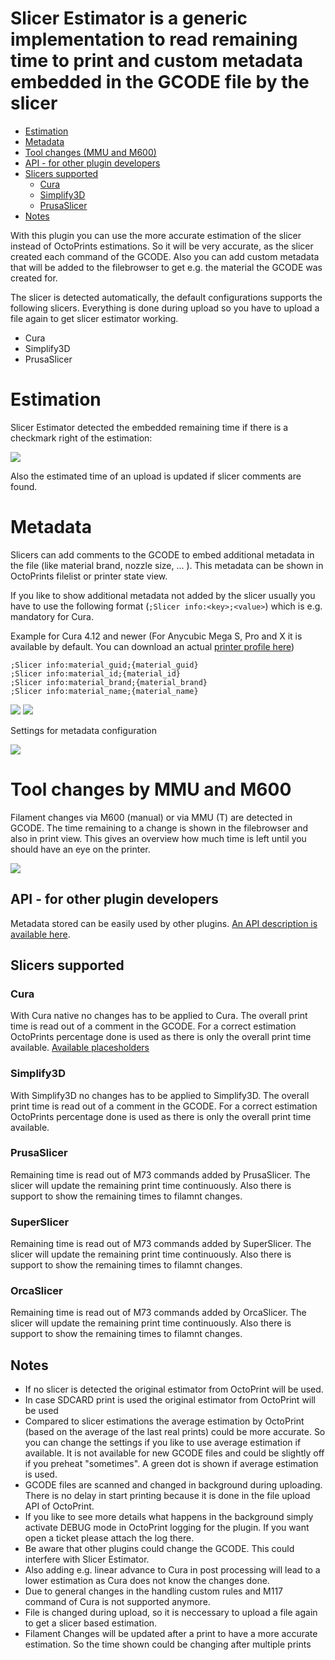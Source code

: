 # Slicer Estimator is a generic implementation to read remaining time to print and custom metadata embedded in the GCODE file by the slicer

- [Estimation](#estimation)
- [Metadata](#metadata)
- [Tool changes (MMU and M600)](#tool-changes-by-mmu-and-m600)
- [API - for other plugin developers](#api---for-other-plugin-developers)
- [Slicers supported](#slicers-supported)
  * [Cura](#cura)
  * [Simplify3D](#simplify3d)
  * [PrusaSlicer](#prusaslicer)
- [Notes](#notes)

With this plugin you can use the more accurate estimation of the slicer instead of OctoPrints estimations. So it will be very accurate, as the slicer created each command of the GCODE. 
Also you can add custom metadata that will be added to the filebrowser to get e.g. the material the GCODE was created for.

The slicer is detected automatically, the default configurations supports the following slicers. Everything is done during upload so you have to upload a file again to get slicer estimator working.

* Cura
* Simplify3D
* PrusaSlicer

# Estimation
Slicer Estimator detected the embedded remaining time if there is a checkmark right of the estimation:

![](images/Printer_Metadata.png)

Also the estimated time of an upload is updated if slicer comments are found.

# Metadata
Slicers can add comments to the GCODE to embed additional metadata in the file (like material brand, nozzle size, ... ). This metadata can be shown in OctoPrints filelist or printer state view.

If you like to show additional metadata not added by the slicer usually you have to use the following format (`;Slicer info:<key>;<value>`) which is e.g. mandatory for Cura.

Example for Cura 4.12 and newer (For Anycubic Mega S, Pro and X it is available by default. You can download an actual [printer profile here](https://github.com/NilsRo/Cura_Anycubic_MegaS_Profile))

    ;Slicer info:material_guid;{material_guid}
    ;Slicer info:material_id;{material_id}
    ;Slicer info:material_brand;{material_brand}
    ;Slicer info:material_name;{material_name}

![](images/File_Metadata_Custom.png)
![](images/Printer_Metadata.png)


Settings for metadata configuration

![](images/Settings_Metadata.png)

# Tool changes by MMU and M600
Filament changes via M600 (manual) or via MMU (T) are detected in GCODE. The time remaining to a change is shown in the filebrowser and also in print view. This gives an overview how much time is left until you should have an eye on the printer.

![](images/Filament_Change.png)

## API - for other plugin developers
Metadata stored can be easily used by other plugins. [An API description is available here](API_DOC.md).

## Slicers supported

### Cura
With Cura native no changes has to be applied to Cura. The overall print time is read out of a comment in the GCODE. For a correct estimation OctoPrints percentage done is used as there is only the overall print time available.
[Available placesholders](http://files.fieldofview.com/cura/Replacement_Patterns.html)

### Simplify3D
With Simplify3D no changes has to be applied to Simplify3D. The overall print time is read out of a comment in the GCODE. For a correct estimation OctoPrints percentage done is used as there is only the overall print time available.


### PrusaSlicer
Remaining time is read out of M73 commands added by PrusaSlicer. The slicer will update the remaining print time continuously. Also there is support to show the remaining times to filamnt changes.

### SuperSlicer
Remaining time is read out of M73 commands added by SuperSlicer. The slicer will update the remaining print time continuously. Also there is support to show the remaining times to filamnt changes.

### OrcaSlicer
Remaining time is read out of M73 commands added by OrcaSlicer. The slicer will update the remaining print time continuously. Also there is support to show the remaining times to filamnt changes.

## Notes
 * If no slicer is detected the original estimator from OctoPrint will be used.
 * In case SDCARD print is used the original estimator from OctoPrint will be used
 * Compared to slicer estimations the average estimation by OctoPrint (based on the average of the last real prints) could be more accurate. So you can change the settings if you like to use average estimation if available. It is not available for new GCODE files and could be slightly off if you preheat "sometimes". A green dot is shown if average estimation is used.
 * GCODE files are scanned and changed in background during uploading. There is no delay in start printing because it is done in the file upload API of OctoPrint.
 * If you like to see more details what happens in the background simply activate DEBUG mode in OctoPrint logging for the plugin. If you want open a ticket please attach the log there.
 * Be aware that other plugins could change the GCODE. This could interfere with Slicer Estimator.
 * Also adding e.g. linear advance to Cura in post processing will lead to a lower estimation as Cura does not know the changes done.
 * Due to general changes in the handling custom rules and M117 command of Cura is not supported anymore.
 * File is changed during upload, so it is neccessary to upload a file again to get a slicer based estimation.
 * Filament Changes will be updated after a print to have a more accurate estimation. So the time shown could be changing after multiple prints
